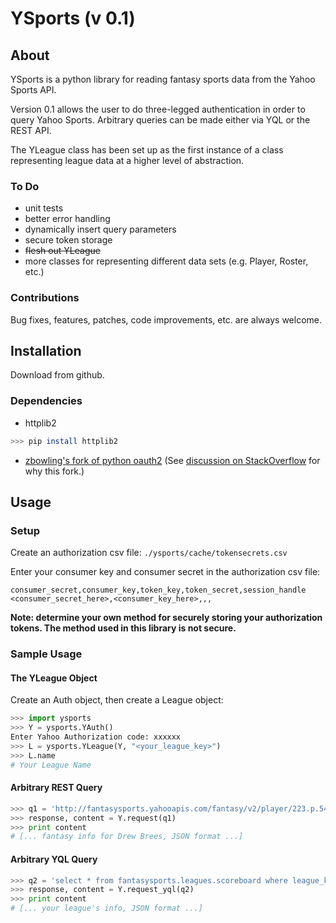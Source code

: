 
# YSports (v 0.1)

## About
YSports is a python library for reading fantasy sports data from the Yahoo Sports API.

Version 0.1 allows the user to do three-legged authentication in order to
query Yahoo Sports. Arbitrary queries can be made either via YQL or the 
REST API.

The YLeague class has been set up as the first instance of a class representing
league data at a higher level of abstraction.

### To Do
- unit tests
- better error handling
- dynamically insert query parameters
- secure token storage
- ~~flesh out YLeague~~
- more classes for representing different data sets (e.g. Player, Roster, etc.)

### Contributions
Bug fixes, features, patches, code improvements, etc. are always welcome.


## Installation
Download from github. 

### Dependencies
- httplib2

```sh
>>> pip install httplib2
```

- [zbowling's fork of python oauth2](https://github.com/zbowling/python-oauth2) (See [discussion on StackOverflow](http://stackoverflow.com/questions/4026759/problems-with-python-oauth2-and-yahoos-fantasy-sports-api/4468269#4468269) for why this fork.)


## Usage

### Setup
Create an authorization csv file: ``./ysports/cache/tokensecrets.csv``

Enter your consumer key and consumer secret in the authorization csv file:

    consumer_secret,consumer_key,token_key,token_secret,session_handle
    <consumer_secret_here>,<consumer_key_here>,,,

**Note: determine your own method for securely storing your authorization tokens. The method used in this library is not secure.**


### Sample Usage
#### The YLeague Object

Create an Auth object, then create a League object:

```python
>>> import ysports
>>> Y = ysports.YAuth()
Enter Yahoo Authorization code: xxxxxx
>>> L = ysports.YLeague(Y, "<your_league_key>")
>>> L.name
# Your League Name
```

#### Arbitrary REST Query

```python
>>> q1 = 'http://fantasysports.yahooapis.com/fantasy/v2/player/223.p.5479'
>>> response, content = Y.request(q1)
>>> print content
# [... fantasy info for Drew Brees, JSON format ...]
```

    
#### Arbitrary YQL Query
```python
>>> q2 = 'select * from fantasysports.leagues.scoreboard where league_key="<your_league_key>"'
>>> response, content = Y.request_yql(q2)
>>> print content
# [... your league's info, JSON format ...]
```

